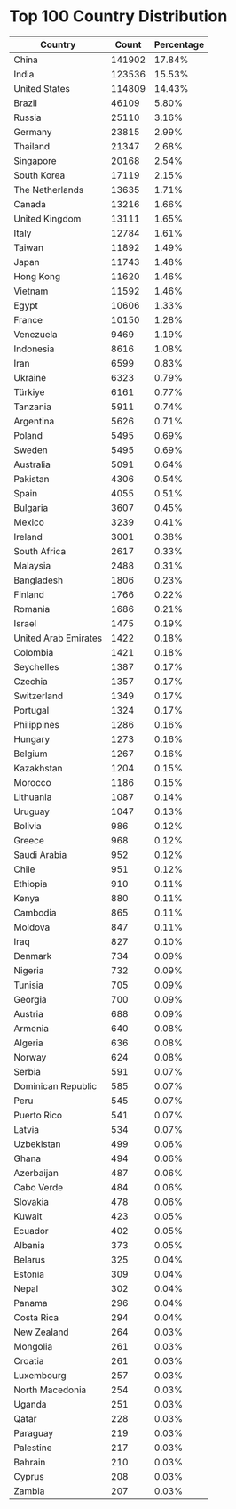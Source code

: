 # Top 100 Country Distribution
| Country | Count | Percentage |
|----|----|----|
| China | 141902 | 17.84% |
| India | 123536 | 15.53% |
| United States | 114809 | 14.43% |
| Brazil | 46109 | 5.80% |
| Russia | 25110 | 3.16% |
| Germany | 23815 | 2.99% |
| Thailand | 21347 | 2.68% |
| Singapore | 20168 | 2.54% |
| South Korea | 17119 | 2.15% |
| The Netherlands | 13635 | 1.71% |
| Canada | 13216 | 1.66% |
| United Kingdom | 13111 | 1.65% |
| Italy | 12784 | 1.61% |
| Taiwan | 11892 | 1.49% |
| Japan | 11743 | 1.48% |
| Hong Kong | 11620 | 1.46% |
| Vietnam | 11592 | 1.46% |
| Egypt | 10606 | 1.33% |
| France | 10150 | 1.28% |
| Venezuela | 9469 | 1.19% |
| Indonesia | 8616 | 1.08% |
| Iran | 6599 | 0.83% |
| Ukraine | 6323 | 0.79% |
| Türkiye | 6161 | 0.77% |
| Tanzania | 5911 | 0.74% |
| Argentina | 5626 | 0.71% |
| Poland | 5495 | 0.69% |
| Sweden | 5495 | 0.69% |
| Australia | 5091 | 0.64% |
| Pakistan | 4306 | 0.54% |
| Spain | 4055 | 0.51% |
| Bulgaria | 3607 | 0.45% |
| Mexico | 3239 | 0.41% |
| Ireland | 3001 | 0.38% |
| South Africa | 2617 | 0.33% |
| Malaysia | 2488 | 0.31% |
| Bangladesh | 1806 | 0.23% |
| Finland | 1766 | 0.22% |
| Romania | 1686 | 0.21% |
| Israel | 1475 | 0.19% |
| United Arab Emirates | 1422 | 0.18% |
| Colombia | 1421 | 0.18% |
| Seychelles | 1387 | 0.17% |
| Czechia | 1357 | 0.17% |
| Switzerland | 1349 | 0.17% |
| Portugal | 1324 | 0.17% |
| Philippines | 1286 | 0.16% |
| Hungary | 1273 | 0.16% |
| Belgium | 1267 | 0.16% |
| Kazakhstan | 1204 | 0.15% |
| Morocco | 1186 | 0.15% |
| Lithuania | 1087 | 0.14% |
| Uruguay | 1047 | 0.13% |
| Bolivia | 986 | 0.12% |
| Greece | 968 | 0.12% |
| Saudi Arabia | 952 | 0.12% |
| Chile | 951 | 0.12% |
| Ethiopia | 910 | 0.11% |
| Kenya | 880 | 0.11% |
| Cambodia | 865 | 0.11% |
| Moldova | 847 | 0.11% |
| Iraq | 827 | 0.10% |
| Denmark | 734 | 0.09% |
| Nigeria | 732 | 0.09% |
| Tunisia | 705 | 0.09% |
| Georgia | 700 | 0.09% |
| Austria | 688 | 0.09% |
| Armenia | 640 | 0.08% |
| Algeria | 636 | 0.08% |
| Norway | 624 | 0.08% |
| Serbia | 591 | 0.07% |
| Dominican Republic | 585 | 0.07% |
| Peru | 545 | 0.07% |
| Puerto Rico | 541 | 0.07% |
| Latvia | 534 | 0.07% |
| Uzbekistan | 499 | 0.06% |
| Ghana | 494 | 0.06% |
| Azerbaijan | 487 | 0.06% |
| Cabo Verde | 484 | 0.06% |
| Slovakia | 478 | 0.06% |
| Kuwait | 423 | 0.05% |
| Ecuador | 402 | 0.05% |
| Albania | 373 | 0.05% |
| Belarus | 325 | 0.04% |
| Estonia | 309 | 0.04% |
| Nepal | 302 | 0.04% |
| Panama | 296 | 0.04% |
| Costa Rica | 294 | 0.04% |
| New Zealand | 264 | 0.03% |
| Mongolia | 261 | 0.03% |
| Croatia | 261 | 0.03% |
| Luxembourg | 257 | 0.03% |
| North Macedonia | 254 | 0.03% |
| Uganda | 251 | 0.03% |
| Qatar | 228 | 0.03% |
| Paraguay | 219 | 0.03% |
| Palestine | 217 | 0.03% |
| Bahrain | 210 | 0.03% |
| Cyprus | 208 | 0.03% |
| Zambia | 207 | 0.03% |

